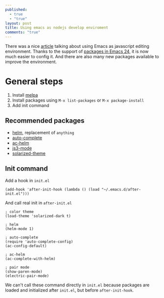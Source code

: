 ```yaml
---
published: 
  - true
  - "true"
layout: post
title: Using emacs as nodejs develop enviroment
comments: "true"
---
```


There was a nice [article](http://blog.deadpansincerity.com/2011/05/setting-up-emacs-as-a-javascript-editing-environment-for-fun-and-profit/) talking about using Emacs as javascript editing environment. Thanks to the support of [packages in Emacs 24](http://www.emacswiki.org/emacs/ELPA), it is now much easier to config it. And there are also many new packages available to improve the environment.

# General steps

1. Install [melpa](http://melpa.milkbox.net/#installing)
2. Install packages using `M-x list-packages` or `M-x package-install`
3. Add init command

## Recommended packages

* [helm](https://github.com/emacs-helm/helm), replacement of `anything`
* [auto-complete](http://auto-complete.org/)
* [ac-helm](https://github.com/yasuyk/ac-helm)
* [js3-mode](https://github.com/thomblake/js3-mode)
* [solarized-theme](http://ethanschoonover.com/solarized)

## Init command

Add a hook in `init.el`

	(add-hook 'after-init-hook (lambda () (load "~/.emacs.d/after-init.el")))

And call real init in `after-init.el`

	; color theme
	(load-theme 'solarized-dark t)

	; helm
	(helm-mode 1)

	; auto-complete
	(require 'auto-complete-config)
	(ac-config-default)

	; ac-helm
	(ac-complete-with-helm)

	; pair mode
	(show-paren-mode)
	(electric-pair-mode)
    
We can't call these command directly in `init.el` because packages are loaded and initialized after `init.el`, but before `after-init-hook`.
